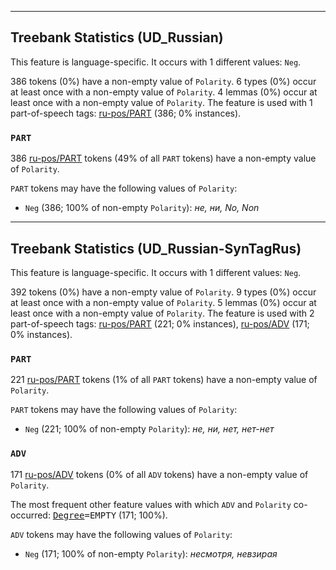 

--------------------------------------------------------------------------------

## Treebank Statistics (UD_Russian)

This feature is language-specific.
It occurs with 1 different values: `Neg`.

386 tokens (0%) have a non-empty value of `Polarity`.
6 types (0%) occur at least once with a non-empty value of `Polarity`.
4 lemmas (0%) occur at least once with a non-empty value of `Polarity`.
The feature is used with 1 part-of-speech tags: [ru-pos/PART]() (386; 0% instances).

### `PART`

386 [ru-pos/PART]() tokens (49% of all `PART` tokens) have a non-empty value of `Polarity`.

`PART` tokens may have the following values of `Polarity`:

* `Neg` (386; 100% of non-empty `Polarity`): <em>не, ни, No, Non</em>



--------------------------------------------------------------------------------

## Treebank Statistics (UD_Russian-SynTagRus)

This feature is language-specific.
It occurs with 1 different values: `Neg`.

392 tokens (0%) have a non-empty value of `Polarity`.
9 types (0%) occur at least once with a non-empty value of `Polarity`.
5 lemmas (0%) occur at least once with a non-empty value of `Polarity`.
The feature is used with 2 part-of-speech tags: [ru-pos/PART]() (221; 0% instances), [ru-pos/ADV]() (171; 0% instances).

### `PART`

221 [ru-pos/PART]() tokens (1% of all `PART` tokens) have a non-empty value of `Polarity`.

`PART` tokens may have the following values of `Polarity`:

* `Neg` (221; 100% of non-empty `Polarity`): <em>не, ни, нет, нет-нет</em>

### `ADV`

171 [ru-pos/ADV]() tokens (0% of all `ADV` tokens) have a non-empty value of `Polarity`.

The most frequent other feature values with which `ADV` and `Polarity` co-occurred: <tt><a href="Degree.html">Degree</a>=EMPTY</tt> (171; 100%).

`ADV` tokens may have the following values of `Polarity`:

* `Neg` (171; 100% of non-empty `Polarity`): <em>несмотря, невзирая</em>

